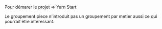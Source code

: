 Pour démarer le projet => Yarn Start

Le groupement piece n'introduit pas un groupement par metier aussi ce qui pourrait être interessant.
